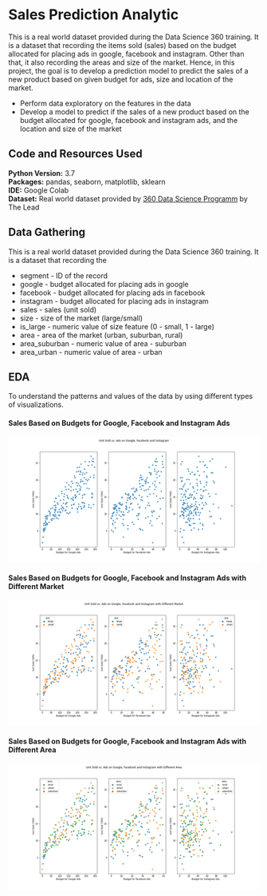 # Sales Prediction Analytic

This is a real world dataset provided during the Data Science 360 training. It is a dataset that recording the items sold (sales) based on the budget allocated for placing ads in google, facebook and instagram. Other than that, it also recording the areas and size of the market. Hence, in this project, the goal is to develop a prediction model to predict the sales of a new product based on given budget for ads, size and location of the market. 

* Perform data exploratory on the features in the data
* Develop a model to predict if the sales of a new product based on the budget allocated for google, facebook and instagram ads, and the location and size of the market

## Code and Resources Used

**Python Version:** 3.7 <br>
**Packages:** pandas, seaborn, matplotlib, sklearn <br>
**IDE:** Google Colab <br>
**Dataset:** Real world dataset provided by [360 Data Science Programm](https://thelead.io/data-science-360) by The Lead 

## Data Gathering

This is a real world dataset provided during the Data Science 360 training. It is a dataset that recording the 
* segment - ID of the record 
* google - budget allocated for placing ads in google
* facebook - budget allocated for placing ads in facebook
* instagram - budget allocated for placing ads in instagram
* sales - sales (unit sold)
* size - size of the market (large/small)
* is_large - numeric value of size feature (0 - small, 1 - large)
* area - area of the market (urban, suburban, rural)
* area_suburban - numeric value of area - suburban
* area_urban - numeric value of area - urban

## EDA

To understand the patterns and values of the data by using different types of visualizations. <br>

#### Sales Based on Budgets for Google, Facebook and Instagram Ads 
![](/images/Unit_Sold_vs_Ads.png)

#### Sales Based on Budgets for Google, Facebook and Instagram Ads with Different Market
![](/images/Unit_Sold_vs_Ads_Size.png)

#### Sales Based on Budgets for Google, Facebook and Instagram Ads with Different Area 
![](/images/Unit_Sold_vs_Ads_Area.png)



















